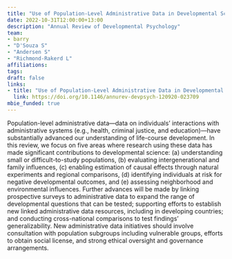 ```yaml
---
title: "Use of Population-Level Administrative Data in Developmental Science"
date: 2022-10-31T12:00:00+13:00
description: "Annual Review of Developmental Psychology"
team:
- barry
- "D'Souza S"
- "Andersen S"
- "Richmond-Rakerd L"
affiliations:
tags:
draft: false
links:
- title: "Use of Population-Level Administrative Data in Developmental Science"
  link: https://doi.org/10.1146/annurev-devpsych-120920-023709
mbie_funded: true
---
```


Population-level administrative data—data on individuals’ interactions with administrative systems (e.g., health, criminal justice, and education)—have substantially advanced our understanding of life-course development. In this review, we focus on five areas where research using these data has made significant contributions to developmental science: (a) understanding small or difficult-to-study populations, (b) evaluating intergenerational and family influences, (c) enabling estimation of causal effects through natural experiments and regional comparisons, (d) identifying individuals at risk for negative developmental outcomes, and (e) assessing neighborhood and environmental influences. Further advances will be made by linking prospective surveys to administrative data to expand the range of developmental questions that can be tested; supporting efforts to establish new linked administrative data resources, including in developing countries; and conducting cross-national comparisons to test findings’ generalizability. New administrative data initiatives should involve consultation with population subgroups including vulnerable groups, efforts to obtain social license, and strong ethical oversight and governance arrangements.
